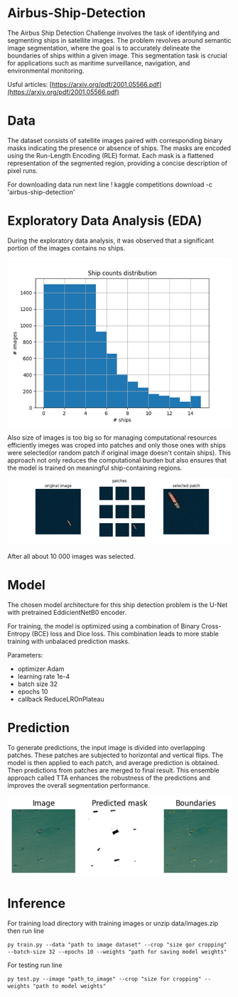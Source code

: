 # Airbus-Ship-Detection

The Airbus Ship Detection Challenge involves the task of identifying and segmenting ships in satellite images. The problem revolves around semantic image segmentation, where the goal is to accurately delineate the boundaries of ships within a given image. This segmentation task is crucial for applications such as maritime surveillance, navigation, and environmental monitoring.

Usful articles:
[https://arxiv.org/pdf/2001.05566.pdf](https://arxiv.org/pdf/2001.05566.pdf)


# Data
The dataset consists of satellite images paired with corresponding binary masks indicating the presence or absence of ships. The masks are encoded using the Run-Length Encoding (RLE) format. Each mask is a flattened representation of the segmented region, providing a concise description of pixel runs.

For downloading data run next line ! kaggle competitions download -c 'airbus-ship-detection'

# Exploratory Data Analysis (EDA)
During the exploratory data analysis, it was observed that a significant portion of the images contains no ships. 

![alt text](https://github.com/HalyshAnton/Airbus-Ship-Detection/blob/main/images/ship_count_distribution.png)

Also size of images is too big so for managing computational resources efficiently imeges was croped into patches and only those ones with ships were selected(or random patch if original image doesn't contain ships). This approach not only reduces the computational burden but also ensures that the model is trained on meaningful ship-containing regions.

![alt text](https://github.com/HalyshAnton/Airbus-Ship-Detection/blob/main/images/cropping.png)

After all about 10 000 images was selected.

# Model
The chosen model architecture for this ship detection problem is the U-Net with pretrained EddicientNetB0 encoder.

For training, the model is optimized using a combination of Binary Cross-Entropy (BCE) loss and Dice loss. This combination leads to more stable training with unbalaced prediction masks.

Parameters:
* optimizer Adam
* learning rate 1e-4
* batch size 32
* epochs 10
* callback ReduceLROnPlateau

# Prediction
To generate predictions, the input image is divided into overlapping patches. These patches are subjected to horizontal and vertical flips. The model is then applied to each patch, and average prediction is obtained. Then predictions from patches are merged to final result. This ensemble approach called TTA enhances the robustness of the predictions and improves the overall segmentation performance.

![alt text](https://github.com/HalyshAnton/Airbus-Ship-Detection/blob/main/images/prediction.png)

# Inference
For training load directory with training images or unzip data/images.zip then run line 
```
py train.py --data "path to image dataset" --crop "size gor cropping" --batch-size 32 --epochs 10 --weights "path for saving model weights"
```
For testing run line 
```
py test.py --image "path_to_image" --crop "size for cropping" --weights "path to model weights"
```
